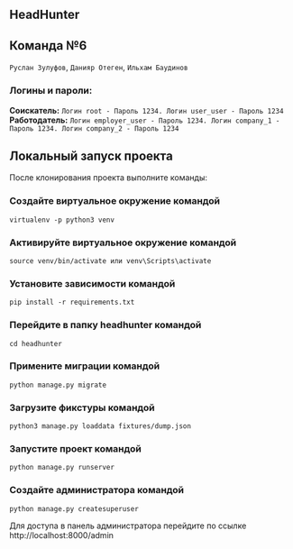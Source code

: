 ## HeadHunter

## Команда №6
```Руслан Зулуфов```,
```Данияр Отеген```,
```Ильхам Баудинов```

### Логины и пароли:
 **Соискатель:** ```Логин root - Пароль 1234. Логин user_user - Пароль 1234``` 
 **Работодатель:** ```Логин employer_user - Пароль 1234. Логин company_1 - Пароль 1234. Логин company_2 - Пароль 1234```

## Локальный запуск проекта
После клонирования проекта выполните команды:

### Создайте виртуальное окружение командой
```virtualenv -p python3 venv```

### Активируйте виртуальное окружение командой
```source venv/bin/activate или venv\Scripts\activate```

### Установите зависимости командой
```
pip install -r requirements.txt
```

### Перейдите в папку headhunter командой
```
cd headhunter
```

### Примените миграции командой
```
python manage.py migrate
```
### Загрузите фикстуры командой
```python3 manage.py loaddata fixtures/dump.json```

### Запустите проект командой
```
python manage.py runserver
```

### Создайте администратора командой
```
python manage.py createsuperuser
```

Для доступа в панель администратора перейдите по ссылке http://localhost:8000/admin
